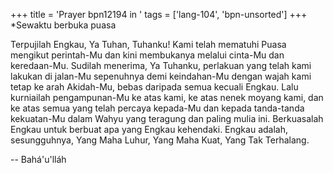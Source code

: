 +++
title = 'Prayer bpn12194 in '
tags = ['lang-104', 'bpn-unsorted']
+++
*Sewaktu berbuka puasa

Terpujilah Engkau, Ya Tuhan, Tuhanku! Kami telah mematuhi Puasa mengikut perintah-Mu dan kini membukanya melalui cinta-Mu dan keredaan-Mu. Sudilah menerima, Ya Tuhanku, perlakuan yang telah kami lakukan di jalan-Mu sepenuhnya demi keindahan-Mu dengan wajah kami tetap ke arah Akidah-Mu, bebas daripada semua kecuali Engkau. Lalu kurniailah pengampunan-Mu ke atas kami, ke atas nenek moyang kami, dan ke atas semua yang telah percaya kepada-Mu dan kepada tanda-tanda kekuatan-Mu dalam Wahyu yang teragung dan paling mulia ini. Berkuasalah Engkau untuk berbuat apa yang Engkau kehendaki. Engkau adalah, sesungguhnya, Yang Maha Luhur, Yang Maha Kuat, Yang Tak Terhalang.

-- Bahá'u'lláh
